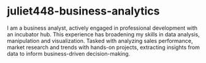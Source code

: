 # juliet448-business-analytics
I am a business analyst, actively engaged in professional development with an incubator hub. This experience has broadening my skills in data analysis, manipulation and visualization. Tasked with analyzing sales performance, market research and trends with hands-on projects, extracting insights from data to inform business-driven decision-making.
